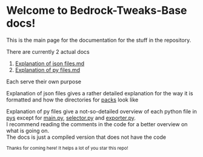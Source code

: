 # Welcome to Bedrock-Tweaks-Base docs!

This is the main page for the documentation for the stuff in the repository.

There are currently 2 actual docs

1. [Explanation of json files.md](https://github.com/BedrockTweaks/Bedrock-Tweaks-Base/blob/main/docs/Explanation%20of%20json%20files.md)
2. [Explanation of py files.md](https://github.com/BedrockTweaks/Bedrock-Tweaks-Base/blob/main/docs/Explanation%20of%20py%20files.md)

Each serve their own purpose

Explanation of json files gives a rather detailed explanation for the way it is formatted and how the directories for [packs](https://github.com/BedrockTweaks/Bedrock-Tweaks-Base/blob/main/packs) look like

Explanation of py files give a not-so-detailed overview of each python file in [pys](https://github.com/BedrockTweaks/Bedrock-Tweaks-Base/blob/main/docs/pys) except for [main.py](https://github.com/BedrockTweaks/Bedrock-Tweaks-Base/blob/main/pys/main.py), [selector.py](https://github.com/BedrockTweaks/Bedrock-Tweaks-Base/blob/main/pys/selector.py) and [exporter.py](https://github.com/BedrockTweaks/Bedrock-Tweaks-Base/blob/main/pys/exporter.py).
<br>I recommend reading the comments in the code for a better overview on what is going on.
<br>The docs is just a compiled version that does not have the code

<sub>Thanks for coming here! It helps a lot of you star this repo!</sub>